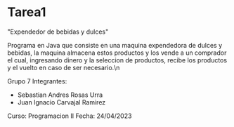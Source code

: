 # Tarea1
"Expendedor de bebidas y dulces"

Programa en Java que consiste en una maquina expendedora de dulces y bebidas, la maquina almacena estos 
productos y los vende a un comprador el cual, ingresando dinero y la seleccion de productos, recibe los 
productos y el vuelto en caso de ser necesario.\n 

Grupo 7
Integrantes: 
- Sebastian Andres Rosas Urra
- Juan Ignacio Carvajal Ramirez

Curso: Programacion II
Fecha: 24/04/2023